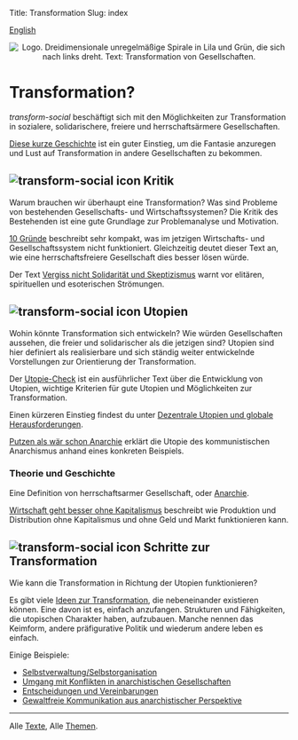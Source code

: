 Title: Transformation
Slug: index

<p class="lang-link"><a href="/en/">English</a></p>

<center><img src="/images/logo_de.png" alt="Logo. Dreidimensionale unregelmäßige Spirale in Lila und Grün, die sich nach links dreht. Text: Transformation von Gesellschaften." class="logo"></center>

# Transformation?

*transform-social* beschäftigt sich mit den Möglichkeiten zur Transformation in sozialere, solidarischere, freiere und herrschaftsärmere Gesellschaften.

[Diese kurze Geschichte](/texte/knappheit) ist ein guter Einstieg, um die Fantasie anzuregen und Lust auf Transformation in andere Gesellschaften zu bekommen.

## <img src="/images/icon.png" alt="transform-social icon"/> Kritik

Warum brauchen wir überhaupt eine Transformation? Was sind Probleme von bestehenden Gesellschafts- und
Wirtschaftssystemen? Die Kritik des Bestehenden ist eine gute Grundlage zur Problemanalyse und Motivation.

[10 Gründe](/texte/10_gruende/) beschreibt sehr kompakt, was im jetzigen Wirtschafts- und Gesellschaftssystem
nicht funktioniert. Gleichzeitig deutet dieser Text an, wie eine herrschaftsfreiere Gesellschaft
dies besser lösen würde.

Der Text [Vergiss nicht Solidarität und Skeptizismus](/texte/eso/) warnt vor elitären, spirituellen und
esoterischen Strömungen.


## <img src="/images/icon.png" alt="transform-social icon"/> Utopien

Wohin könnte Transformation sich entwickeln? Wie würden Gesellschaften aussehen, die freier und
solidarischer als die jetzigen sind? Utopien sind hier definiert als realisierbare und sich
ständig weiter entwickelnde Vorstellungen zur Orientierung der Transformation.

Der [Utopie-Check](/texte/utopie_check/) ist ein ausführlicher Text über die Entwicklung von Utopien,
wichtige Kriterien für gute Utopien und Möglichkeiten zur Transformation.

Einen kürzeren Einstieg findest du unter [Dezentrale Utopien und globale Herausforderungen](/texte/utopie/).

[Putzen als wär schon Anarchie](/texte/putzen/) erklärt die Utopie des kommunistischen Anarchismus
anhand eines konkreten Beispiels.

### Theorie und Geschichte

Eine Definition von herrschaftsarmer Gesellschaft, oder [Anarchie](/texte/anarchie/).

[Wirtschaft geht besser ohne Kapitalismus](/texte/wirtschaft/) beschreibt wie Produktion und Distribution ohne Kapitalismus und ohne Geld und Markt funktionieren kann.

## <img src="/images/icon.png" alt="transform-social icon"/> Schritte zur Transformation

Wie kann die Transformation in Richtung der Utopien funktionieren?

Es gibt viele [Ideen zur Transformation](/texte/utopie_check/#ideen_transformation), die
nebeneinander existieren können. Eine davon ist es, einfach anzufangen.
Strukturen und Fähigkeiten, die utopischen Charakter haben, aufzubauen.
Manche nennen das Keimform, andere präfigurative Politik und wiederum andere leben es einfach.

Einige Beispiele:

- [Selbstverwaltung/Selbstorganisation](/texte/selbstverwaltung/)
- [Umgang mit Konflikten in anarchistischen Gesellschaften](/texte/konflikte/)
- [Entscheidungen und Vereinbarungen](/texte/entscheidungen/)
- [Gewaltfreie Kommunikation aus anarchistischer Perspektive](/texte/kommunikation/)


----

Alle [Texte](/texte/), Alle [Themen](/themen/).

